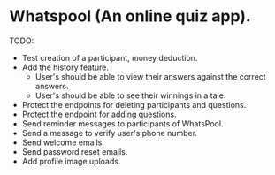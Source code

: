 # Whatspool (An online quiz app).

TODO:

- Test creation of a participant, money deduction.
- Add the history feature.
  - User's should be able to view their answers against the correct answers.
  - User's should be able to see their winnings in a tale.
- Protect the endpoints for deleting participants and questions.
- Protect the endpoint for adding questions.
- Send reminder messages to participants of WhatsPool.
- Send a message to verify user's phone number.
- Send welcome emails.
- Send password reset emails.
- Add profile image uploads.
